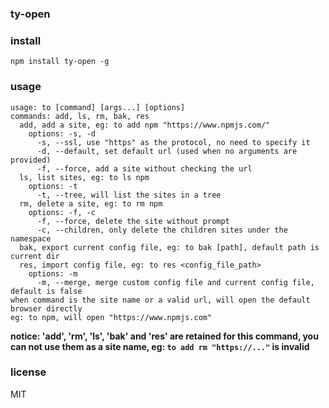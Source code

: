 ### ty-open

### install
`npm install ty-open -g`

### usage

```
usage: to [command] [args...] [options] 
commands: add, ls, rm, bak, res
  add, add a site, eg: to add npm "https://www.npmjs.com/" 
    options: -s, -d 
      -s, --ssl, use "https" as the protocol, no need to specify it 
      -d, --default, set default url (used when no arguments are provided)
      -f, --force, add a site without checking the url
  ls, list sites, eg: to ls npm 
    options: -t 
      -t, --tree, will list the sites in a tree 
  rm, delete a site, eg: to rm npm 
    options: -f, -c 
      -f, --force, delete the site without prompt 
      -c, --children, only delete the children sites under the namespace 
  bak, export current config file, eg: to bak [path], default path is current dir
  res, import config file, eg: to res <config_file_path>
    options: -m
      -m, --merge, merge custom config file and current config file, default is false 
when command is the site name or a valid url, will open the default browser directly 
eg: to npm, will open "https://www.npmjs.com" 
```

**notice: 'add', 'rm', 'ls', 'bak' and 'res' are retained for this command, you can not use them as a site name, eg: `to add rm "https://..."` is invalid**

### license
MIT

